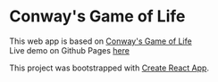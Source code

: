 # Conway's Game of Life

This web app is based on [Conway's Game of Life](https://en.wikipedia.org/wiki/Conway%27s_Game_of_Life)  
Live demo on Github Pages [here](https://daniel88li.github.io/Conway-Game-of-Life/)

This project was bootstrapped with [Create React App](https://github.com/facebook/create-react-app).
